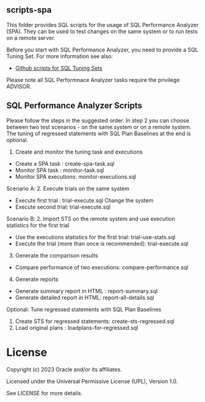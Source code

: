 ## scripts-spa
This folder provides SQL scripts for the usage of SQL Performance Analyzer (SPA). They can be used to test changes on the same system or to run tests on a remote server.

Before you start with SQL Performance Analyzer, you need to provide a SQL Tuning Set. 
For more information see also:   
- [Github scripts for SQL Tuning Sets](https://github.com/oracle-devrel/technology-engineering/tree/main/data-platform/core-converged-db/sql-performance/sql-tuning-sets/scripts-for-sts)

Please note all SQL Performnace Analyzer tasks require the privilege ADVISOR.

## SQL Performance Analyzer Scripts
Please follow the steps in the suggested order. In step 2 you can choose between two test scenarios - on the same system or on a remote system. The tuning of regressed statements with SQL Plan Baselines at the end is optional.

1. Create and monitor the tuning task and executions
- Create a SPA task     : create-spa-task.sql
- Monitor SPA task      : monitor-task.sql
- Monitor SPA executions: monitor-executions.sql
 
Scenario A: 
2. Execute trials on the same system
- Execute first trial : trial-execute.sql 
Change the system
- Execute second trial: trial-execute.sql  

Scenario B: 
2. Import STS on the remote system and use execution statistics for the first trial 
- Use the executions statistics for the first trial: trial-use-stats.sql
- Execute the trial (more than once is recommended): trial-execute.sql 


3. Generate the comparison results
- Compare performance of two executions: compare-performance.sql

4. Generate reports
- Generate summary report in HTML : report-summary.sql 
- Generate detailed report in HTML: report-all-details.sql


Optional: 
Tune regressed statements with SQL Plan Baselines
1. Create STS for regressed statements: create-sts-regressed.sql
2. Load original plans                : loadplans-for-regressed.sql

# License
Copyright (c) 2023 Oracle and/or its affiliates.

Licensed under the Universal Permissive License (UPL), Version 1.0.

See LICENSE for more details.
